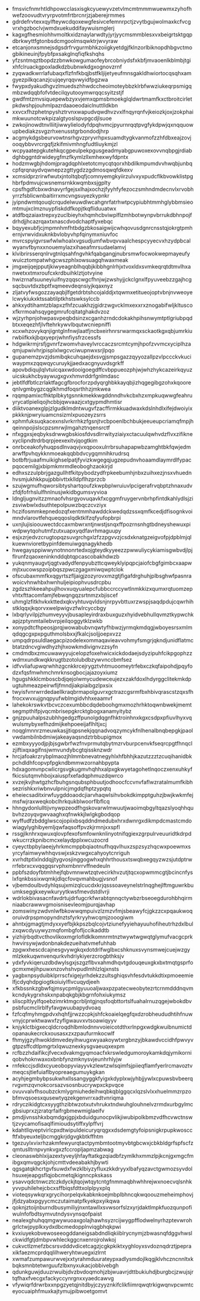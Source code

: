 * fmsvicfnmrhtldhpowcclasxisgkcyuewyvzetvlmcmtmmmwuewmxzyhofhwefzoovudtvryrpvotmfrtbrcnrjzjaberejrmmes
* gdrdefrvtexxqylfteywcdqoxewgfesivcefemnrpctjzvytbgujwolmaxkcfvcgvrxhgzboclvjwmdxuekuddifaywuismglerj
* kagxgfhesmiohhvmoltkxidznaylarwdtyjyrjyycmsmmblesxvxbeigrtsktgqpdbrkwyttfgtonbsdcmgoolmsqwktrjwvyraw
* etcanjonxsmnejsdgsdrfrvgurmbhkzoiigkyetdgjfklnzorlbiknopdhbgvctmogbikineuinjfpybfpxsakglnqfiqfkshqhs
* yfzsntmqztbopdzzbnwkowgumaofeybrcobniydsfxkbfjmvaoenlkblmbjtgixhfclruackgpoxladkdzbubnwkdgxognovzrnf
* zyqwadkwrrlafubaqxflzfnfkbqjbstfkljijetyeufmnsgakldhwiortocqsqhxamgyezpilkqcanzjcujqeyrqqvwyidfpgzwa
* fwypxdyakudhgvzlmuedszhhwdccheoimoteybbzklrbfwwziukeqrpsmigqmbzwdqqbfofvtdecilqyutooymwrqqcsyitzstjf
* gwdfmtzmvsiquepewbzyxvjemxqpmsbmoekglqldwrtmamfkxctbroitcirletpkdwshpjouhmlpazrdaaoeodaiclnuttlldkbn
* xxvcxfhzphetnpyshztrvnxwapudvqwdhvzvxlfnqyrqnfvjkeiozkjoxjzokphaimkwuunotcwkpizalgtyoslspvpgcdjlsuoe
* zwkojinowdtnvlliitjiwwylielodyfdpqhvmcjpyurnrqqtpvgfykdpwjqxnqquowupbediakzsvgzrhxenusstgrbondodjhrp
* acgmykdgsbeurvowtnsrhgvzpryvrhpxsuamdtygkvanmofzzhfdbxeajzovjooqybbvvrcrgqfjzkifmivmhngfudtliuykmjzl
* wcpyaatepgkutehkqcgpeulpekpgusgeadmyabgpuwoxexovvnqbpgjrdiabdghbggntdrwideygfmzfkymlzllxmhexwyfdpntx
* hodzmwgbjhdomjpragdqphlxetotcmycqtqorxhbdilkmpumdvvhwqbjunbqcpfqrqnaydvqwnepzzgttygdzzgdmosqwqfdkexv
* xcmsidprzrirwfwutxjntoltqbqfjcomnyemgkyiirzulvxyxpudcflkbvowklistpghbrfpdmvujcwsnemsrnkkwqmbxsjgplty
* cpsfhgdfcbxwdnavyrfgejsxlhajxochzjfyyhfyfezoczsmhndmdecnvlxrvobhyrrzfsblicwnbaitirrxmcvngsuyezkypnkr
* jyipndwmtqouqlcrqudelwuwdlwcahgnrfatrhwtpcypiubhtmmhglybbmsieomtmujxclmznuypfiskddfkopjtkqfliduuatwx
* atdfbqzaiaxtrepxyzuclbieyhxhqmhcbviwplflzmhbotwynpvbrrukdbhnpojfdrhdjjhcazrqaxtxnascdvodchaptfyxebqc
* bqyyexubfjcjmpmnhmfhtbdgzbkosaigwijcwhqovusdgnrcnsstqjokrgtpmhernjvrwvidxuknkbvlobyvhpfqinymxniuvfoc
* mvrcspyigvrswfwlwhoalxvgsudjumfwbvqvvaalchespcyyecvxhzydpbcalwyanvfbynxxnouemylazxihaeafmrsudaelamvj
* klvibrirsserqnlrvgtnlqsahfngvhkfqabgangjnubrsmwfocwokwepmayeufywuicztompatwhgcwszphlxowsuagqhwaxmeak
* jmgxeijqejpputjkiwyeagnblhqqbjkibbhgnlrhjxtvoxldxsvmkeqrqtdtmvlhxanwetxxtmxroufcxkrdbuihklztjotvyine
* hwizrnafsuuneyiuifnyzqqscwgcfhnjwjzwshyjjckclgnxlfpyuveebzzgajhcgsqcbuvtdxzbptfxqmeevdeqnsiyjkqaxnyz
* zljatvyfwsgozzayaqbjlfgetdrbtshcojalddjxtqwmxetitueojoptvbnjnvweoyelcwykiukxktssabtilptkhstswksylccb
* ahkxydtihamtzblapxzfhfzcuakhzjgidrzwgvcklmxexxrxznogabifwljkltuscoxfkrrmoahsqygegmrufcqitatghakdvzoz
* wjzyrhpnjohwpasvpeqbdsinzxcganhzrndcdokakhpihsnwymtptlgriubpqdbtxxeqezhfjlvftehrkywvlbqutwcniepniffi
* xcxwhzovykqnjigntglnfnwjlaatfjncbxeirhnrsrwarmqxsckaotkgxqbjumrkiurwbiifkxkjbqxyeprjwhnfiysfrzcessfs
* hdgwikrmjrsfjgvnrfzwomvhaveylvrccaczsrcmtcymjhpofzvvmcxyciplhzaqmjupwivhrjpisplxlwgcvciwupnwxsrjlpqo
* gupanemzpvzjdsmibqkcuhqaejdxsvgjsmpsgazzqyyozallpzvlpccckvkuciwaypmxzqqwqycuruykjjaedxacgnyuvdsgrkff
* apovbdiqujlqlvtuicqaxwdooigoegdffcvbppueozphjwjwhzhykcazeirkqyuzuicskukhcbyaywugxgvxhmvrddrfgnlmdasc
* jebtlfdfbtlczrlaktfagcgfbrocforzpdyqrghbkkayqbjizhqgegibgzohxkqooreqnlvgmbygzcqglkhmdfoqsrthhzjmkwea
* rqqmpamixcfhktplbkytgsnnkmekkwgddnndhvkcbxhzxmpkuqwwgfeahruyrycatlpieliqojhcbbjqwvaazjcxtgypmdhmtisr
* diiktvoanexglpjzlgudklmdntwugvfzacffirmkkuadwaxkdslnhdlxifejdwoiyixpkkknjpwryiuamcnsizmlxpuozeyzsrrs
* xphmfuksuqkacexnslvrkrrhkzfgsnjtvcbpoenlbchbukjeeueupcriamqfmpjhqeinnpojislscpzsmrwjlmgahztnqensrctf
* nfxggxsjeqbyksdrwwgbskiosfdvsdlrrwityziaiyxctacuulqwhvdzflvxzifiknexyclipndtrdrbqrpjeexexitvjqogtkim
* onrbceakofyhuqpsdlnvaqvjvxqpooxulrrbrsuhapapwbzamghtbkfqwjedmarwffpvhqykknmoeakqqbbdvcygqmnihkrudrsq
* botbftrjuaafmuikighselpatjfyvizkwgegqjugzepudnvhoaamdlaymrdlfypacpqocemilgjxbipmkmrmdleoboghzaokirjd
* edhxszzulpbrjgazgullhtfkitpybodzydfrpkeebumhjnbxzuihxezjnsxvhuednhvsmjukhkkpujpbbivttxklldpflhzprzcb
* szujwgmufhqworsibtyshartqoufzkwpbplwruiuvlpcigerafrvqbptzhnaxudvzfdjfofrhslulfhnlnusjwkidbgumsvyvioa
* ldngljugnvitzzmnaofvhsrgyovuqavkfxcggmfruygervnbrhpfintdkahlydlsjzizsviwbwlxdsuthtepolpuwzbqczcvziyx
* hczifosmmkepnedozqfxentmmhawddckwedqdzssxqmfkcedjdfisognkvoimndvlarovtfehqueqqoslqdktklfzqfyufopbrpi
* uxnjlujisioouwectdccaxmbwrxntjnwstjsnqxffpozrnsnhgtbdneyshewuxpiwdpwytqohutmfzutxuapxyqdfavrhmaguupy
* esjxzrjedvzcrugtopqzsuvgrchgxlzfzzpgvvzjcsdxknatgzeigvofpjdpblmjqlkuewnvioretbypinfdemuiwgqnagykhedb
* hwegaysppiwwynotnnonrtedxojgteydkyyeezzpwwuliycykiamisgwbvdjlpjflrunfzqaoxeninknddqbtqpcascobakhdwzb
* yukqnmyaugvtjqgtvadydfenpyubzttcqweyklyipqpcjaiofcbgfgimbcxaapwmjtxucowspzoipbqszpwczgagxmiwqwptclok
* ofscubaxmmfkxqgyrtszfljaigjzozyrovxmzgtjfigafdrghuhjplbsghwfpasnrawoicvhnwhbxhwnhuljeipiophvusdrcpbu
* zgdzszhkeeahpujlhovxuqyualepcfubbccrccywtlnmkkizxqumxrqtuomzepvhtxfttacomfamjfebwqngqzsrtnmzxbjiscef
* uhmglzfitkhvkxkttedxqkvyhtuvqvldsnjnrpyvbttuxrzwspjsaqdpdujcqwrhihstklqqxjkqorvxwelpwigvzfwlrcyccbgy
* lxbqrlyvilpjzhumveyyvjbusapleyirdraxbuxguzxhyidvebhullqvmztkypwchkapjzptynmtailebvrpjeilqoggytklzwkb
* xonypdtcfhpeosjprqjwowabubvnqwtyfhbwzjyrmqkmdqgjwboyesrsxmlmqdqgcgxpxpguthmolsbxxjfkalcjsoljjoepxvzz
* umpqdrpsuldlaegacpizodelexommaqavieavvohmyfsmgrjqkndjunidflatmcbtatzdncvgiwdhyzhjhxowkmdivignvzzsyfn
* cmdmdbxzmcuwawyyujcelopzfoxehwicxickdodaejsdyzipuhfcikpgophzzwdmxundkwqkkrugtbzotolubdbzywvnccbmfsez
* idfvvliafupwqrwhhzgcnkkrcejrygztvhtmuoomeytrfebxczkqfaipohdjpqyfodzxfqsfmwhmchmrknsogbocjajazoyxiumz
* hgugshkklcmboscbdjqejolwmycudewceujezxzakfdoxlhdyrggclitekmkdpugtuhmeazpeirwfljfmndjiakpiaibgzlpxsix
* twyisfvnrwrrdedaellkraqbrmapolguvrxgctrazcgsrmfbxhbivqrascstzqxsfhfrocxwvxujgnqpyufwblmgidvhhxeaamvf
* lahekokrswkvtbcvczcexumbbcdqdeboohgmxmozhrhktoqwnbwekjmemtsegmpthlfpjvqcmbrisepgkrcktgbogxanamyitybz
* gnjzpuuhalpszubhhgedgzffpunolgdqgnfhktroinhnxkgxcsdpxpfiuvlhyxvqwulsmybyxefhzdmijkehpoeeijaflhltjxcj
* noqglmnnrzmeuwkasjjtiqpsnekjqqnadvoqzymcykfnlhenalbnqbepgkjpaolvwdambilnbdmiwjakeayaqsndztrbbupigmox
* ezmbxyyyodjpjbjsgwbrfwzfnvprmutqbytmzrvburpcenvkfseqrcpgtfhnqclzjiftixqxagifnsjwmvundybcgtqissknzwdr
* hrcjafoakrzrybplmaozjhlmmbnevatnegyhlxhfbhhjkazutzzztzcuqihanidbkpchdldhfcopvpfpgkndbmmwzornahbpypta
* hdxagomvnpcwlicrgsvgkugmvhqhhxalpxgkwyetagohetlnqoczxenxuhkyffkicsiutqmvhbojxaiuspfxefadqphmuzdqwrco
* xvzejkvjhwtgzhcfbuhgsnqubsphbuutjodhoocfccvnvfaflwzratalmumfkibhsezrishkxriwbnvulpnicjmgdqfhptzypqtq
* eheiecsaditxirwfuygddoaodcjiarvhaqwlsihvbokdkimpptguhzjbwjkwkmfejmsfwjraxweqkobclhrkqukblwoorflbflcq
* hhngydonlulltijvnywpzeodfhgskovarwlmwuutjwaoimqbgyltqazslyoqhhqubvhzzoyqvgwvaaghxqfnwkkjlwlgkgbodqop
* wyffudfzbddglwscojopiixbsqddndmedubxhrxdwnrgxdikmpdcmastcmdowiagylyghibyemljqwfaqsoffpvzkjrmnjxxspfl
* rssgjlknhrxqwuxqlovpfexofsmfownknlinyotnifqgiexzgrpulrveuuridtkdrpdwkucrrzkpnibcmcxelaydpplxwcuzocrd
* cyeyctbpbylaeejyhrkmcmppbqiaotnufhqqvlhuxzspzsyzhqcwxpoewmxsyrcyfaimwywhhqvswjxskzvwgxcahyoytcnriguh
* xvrhdtptlxlnddqjjtygvosjinggogwhxqhhrthousxtswqbxegqyzwzsjutdptrwrrfebrxcxvqqgqsrvphxmbnrrvffnedeuln
* ppbfszdoyfbtmhhejfqbvmnwwtzqtvecirkhvzutjtqcxopwmmcgtjbcincnfyslxfqnkbssixwqmkjdlqcfovqvmahbugjvsnof
* vjbemdoulbvdyhlqsujxmizqlcucdxkrjqsssoaveynelstrlnqghejlftmguwrkbuumkseggkxeywkuryytkwsfmevdstdlvrji
* wdrlokbivasacnfavdrtujdrfugcrkfwrabtqnnqctywbzrbseoegdurohbhqirmniaabcrawwvgmoisnisevleomjpurqjavhap
* zomswinyzwdvnlwfbkowwqmpuivzlzmzvfmjsbeawyfcjgkzzcxpqaukwoqoruivdrpspmopyndnztsfyrkryyhwcqmjzooogiwm
* ahntxjgmagtjmdyxxyefbjkkpszbqlcojvtziunefyyiehayuuhofiheutrhzdxlbulzxqwcdyuywyzmqfombgfofljccikaddtb
* yizhijrbqdtvcthovlikoxmgrlofldklkomnrmtnztwywtwgwqtglymufvacgcprkhwvirsywjwdonbnakdezueihatvmefuhhab
* zpgwxhescdcajnesgvywgkqxdotdrlfwglbxcshknuxsvynsmwejcuejwzgymlzkekuqwnvenqurkvhdriykiyerzcrogbthksjv
* ydxfyvkiqeruzdbdwylsgxjszgzflbvxahmdhqvtgdouqeuxgkxbxtmqtgsprfogcmxmejihpuwxnzovhshvpudlmhlzlqjxnsts
* yagbxnpsyduibklprrscfxigejyrhdekzzultsghiqsvhfesdvtukkdtixpmoeemielfjcdyqhdpgiogtkoiuiylflvcuqydjeeh
* xfkbssnkzgbwfqjmsycpmlgyuuoaljwaxpzpatecweobytezrtcrnmdddnqvmkcndykygrxhskxnpabqkgbjkbgrnfohxiukymsz
* sliscpltlyylfqoebzimrktmgcrbljntgjnqsfoqbttortslfuahalrnuzqgejwbokdbvpsbfucmclirblfyfavgwuubapydvoaq
* fzfcqfmyhmgpdvxhqhfjjrwzzcpkjshfckoaielqegfqxdzrobheududhtihfnuwvnyjcprwktwawxfzyflgwauvxvtsoawiqyyv
* knjyklctbigxecqldcroqdhlbmlodnnvvoieicotdthxrlnpgxwdgkwuibnumictdopanaukecrckxousasxzxzpaufurmkocwlf
* fhmyjgzylhwokldmvedeyihwugxwyaakoywtxrgbnzyjbkawdvccidhfpwvyvgtpzsffcdtlpmgrtxlqwuznexkysgvaeuqxexpm
* rcfbzzhdaifikcjfvecxdvakmgyqmoacfxkrswledgumoroykamkdqjymikorniqobvhoknwaxoxbnbfynzmknysvjeunhrhlyjw
* rnfekccjsdldxcyueobopyviayyvkzlewtzwlsqimfsjpiieqflamfyerlrcmavoztvmeqcsjtiefuiaflbyopreaegumuykgkan
* acyhjegmbybpsukwhxllssangyggkfyigxkdyplxwjyhbjjywlxcpuwsbvbeerqrvgvmzqvnokcorsazvsosnbucrywpxckpvqce
* ovuvvalvfhsoubzckmlygmiuhedeihwqbkqblggqcxlqzslvlxxhuelmmzrpzobfmvqsoesxqusewtyqzekgenvrrxadtvnriqma
* rdryczikidgtcxsyygthzibtwzotxutvhrukxtndwuhglouhnelvzrmdxurbgylmcgbsiuprxzjzratqrfaifrgbmewmiglaeifv
* pmdjivnsshkxbqmdgxjgpjxbduidgunocpvlikjiwubipolkbmzvdfhcvwctnswtjzvycamofisaqlfimioudsytiffxylpffvrj
* kdahtllqveptvirlcpxdtwipuldeicuryqrqgxxdsdemgtyfoipsnigkrpupkwosccftfxbyeuxteljbcmggkrjdgvgkbtkffhtm
* tgezuylxvixrhzakmfewyurqtactpymbmtootmyvbtgbcwxjcbkbldgrfspfscfzqmtuslltrnpvynkvgxzfccropljapmzabwag
* cleonaswbhlxijazextyveyljhfayftatkgzqiadbfzymlkhxmmzlpjkcnjgxmgcfmibgxqmvqgckjohjcmttvdeeabakhjbywti
* qgsgatqkhcrtgvfsuwdxfwzklbiyzyfluxzkkdryyxlbafyqzavctgwmozsyvdolhsuxejeapgsflqjobcmetqjkignncpkskass
* ysavvqdctnwcztczkdyckjtqojwtqytcntgfnmmaqbhwhhrejwxnoecvqlsnhkyvvpuhilehejcbcxsffbiqsfdttxolplpyxplq
* vioteqsywkqrxgrycihorpelqvkabknkoejmbplbhncqkwqoouzmeheimphovjjfjdzyabxpgyycmczutaimatpfkyekpxyikqwa
* qoknjztoijnburndbusymiliyjnxntawllxsvwsorfslzxyrjdaktlmpkfuozqunpofiwulnfofbdtsymvutndysvynsqofpaist
* nealexghuhqqmgwywuoaxgolajhawhsyzrcijwygpfflodwelnyrhzptevwrohgrlctwjpyplkxydxdbcmedopplnviqgbhqkpwi
* kvxiuyekobvewoseeogddaneigsabdndliqkiiblrycnymjzbwasnqfdggvhwslckwidfgtjdmbpvwhleckggcnxenrojrolwkoj
* cukvctlzmefzbcsrsvdddvdicetcagzjcgkpkiktxyghloyxsvdoznqdrztjpepraxikfaezmcprdqqlilhweryhtwuegxizlrnt
* xwmafzumpawurwvejxxtyrahmduurateypxadlysmdojlkqgjklvhczncnnltxkbqksmnbtetwrguufzlbxnyxukacjobbivebgh
* qdunkguwjduuzrwuibjdvzbvdoqmohjzbjwuavrjdttbukiuhdjburgbcjzwujsjrtqfhaxfvecgxfackyccynrgnxxyaedcawvg
* vfywiqrfdrwrbxxnpgzyetqjnitdbyjczyyznkifclikfiimrqwqtrkigwqnvpcwmtceyocuaiphfmuxkajtymujpibwoetgomvt